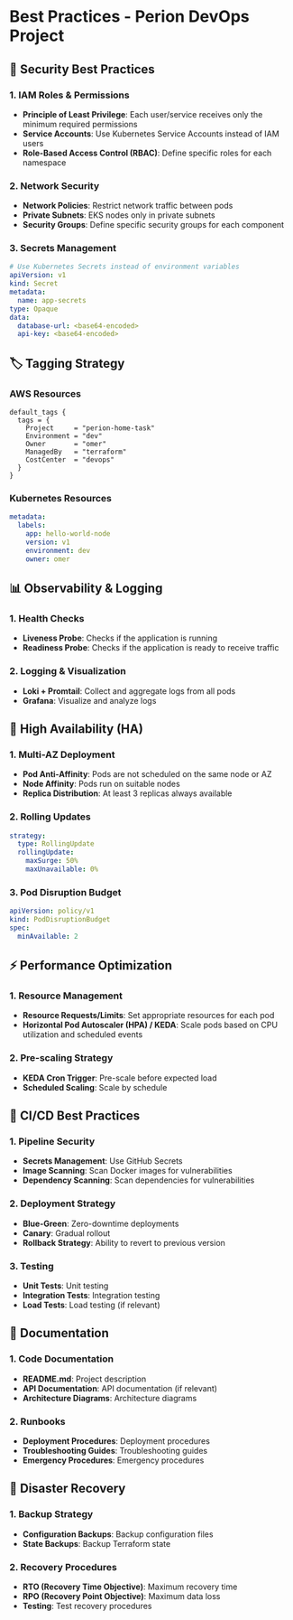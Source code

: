 # Best Practices - Perion DevOps Project

## 🔐 Security Best Practices

### 1. IAM Roles & Permissions
- **Principle of Least Privilege**: Each user/service receives only the minimum required permissions
- **Service Accounts**: Use Kubernetes Service Accounts instead of IAM users
- **Role-Based Access Control (RBAC)**: Define specific roles for each namespace

### 2. Network Security
- **Network Policies**: Restrict network traffic between pods
- **Private Subnets**: EKS nodes only in private subnets
- **Security Groups**: Define specific security groups for each component

### 3. Secrets Management
```yaml
# Use Kubernetes Secrets instead of environment variables
apiVersion: v1
kind: Secret
metadata:
  name: app-secrets
type: Opaque
data:
  database-url: <base64-encoded>
  api-key: <base64-encoded>
```

## 🏷️ Tagging Strategy

### AWS Resources
```hcl
default_tags {
  tags = {
    Project     = "perion-home-task"
    Environment = "dev"
    Owner       = "omer"
    ManagedBy   = "terraform"
    CostCenter  = "devops"
  }
}
```

### Kubernetes Resources
```yaml
metadata:
  labels:
    app: hello-world-node
    version: v1
    environment: dev
    owner: omer
```

## 📊 Observability & Logging

### 1. Health Checks
- **Liveness Probe**: Checks if the application is running
- **Readiness Probe**: Checks if the application is ready to receive traffic

### 2. Logging & Visualization
- **Loki + Promtail**: Collect and aggregate logs from all pods
- **Grafana**: Visualize and analyze logs

## 🔄 High Availability (HA)

### 1. Multi-AZ Deployment
- **Pod Anti-Affinity**: Pods are not scheduled on the same node or AZ
- **Node Affinity**: Pods run on suitable nodes
- **Replica Distribution**: At least 3 replicas always available

### 2. Rolling Updates
```yaml
strategy:
  type: RollingUpdate
  rollingUpdate:
    maxSurge: 50%
    maxUnavailable: 0%
```

### 3. Pod Disruption Budget
```yaml
apiVersion: policy/v1
kind: PodDisruptionBudget
spec:
  minAvailable: 2
```

## ⚡ Performance Optimization

### 1. Resource Management
- **Resource Requests/Limits**: Set appropriate resources for each pod
- **Horizontal Pod Autoscaler (HPA) / KEDA**: Scale pods based on CPU utilization and scheduled events

### 2. Pre-scaling Strategy
- **KEDA Cron Trigger**: Pre-scale before expected load
- **Scheduled Scaling**: Scale by schedule

## 🔧 CI/CD Best Practices

### 1. Pipeline Security
- **Secrets Management**: Use GitHub Secrets
- **Image Scanning**: Scan Docker images for vulnerabilities
- **Dependency Scanning**: Scan dependencies for vulnerabilities

### 2. Deployment Strategy
- **Blue-Green**: Zero-downtime deployments
- **Canary**: Gradual rollout
- **Rollback Strategy**: Ability to revert to previous version

### 3. Testing
- **Unit Tests**: Unit testing
- **Integration Tests**: Integration testing
- **Load Tests**: Load testing (if relevant)

## 📝 Documentation

### 1. Code Documentation
- **README.md**: Project description
- **API Documentation**: API documentation (if relevant)
- **Architecture Diagrams**: Architecture diagrams

### 2. Runbooks
- **Deployment Procedures**: Deployment procedures
- **Troubleshooting Guides**: Troubleshooting guides
- **Emergency Procedures**: Emergency procedures

## 🚀 Disaster Recovery

### 1. Backup Strategy
- **Configuration Backups**: Backup configuration files
- **State Backups**: Backup Terraform state

### 2. Recovery Procedures
- **RTO (Recovery Time Objective)**: Maximum recovery time
- **RPO (Recovery Point Objective)**: Maximum data loss
- **Testing**: Test recovery procedures 